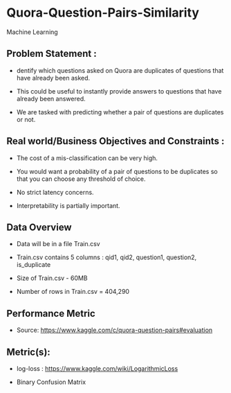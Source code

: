 # Quora-Question-Pairs-Similarity
Machine Learning 

## Problem Statement :

- dentify which questions asked on Quora are duplicates of questions that have already been asked.

- This could be useful to instantly provide answers to questions that have already been answered.

- We are tasked with predicting whether a pair of questions are duplicates or not.

## Real world/Business Objectives and Constraints : 

- The cost of a mis-classification can be very high.

- You would want a probability of a pair of questions to be duplicates so that you can choose any threshold of choice.

- No strict latency concerns.

- Interpretability is partially important.

## Data Overview 
- Data will be in a file Train.csv

- Train.csv contains 5 columns : qid1, qid2, question1, question2, is_duplicate

- Size of Train.csv - 60MB

- Number of rows in Train.csv = 404,290

## Performance Metric 

- Source: https://www.kaggle.com/c/quora-question-pairs#evaluation

## Metric(s):

- log-loss : https://www.kaggle.com/wiki/LogarithmicLoss

- Binary Confusion Matrix


